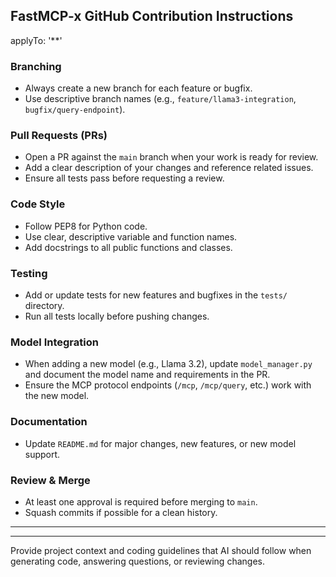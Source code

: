 ## FastMCP-x GitHub Contribution Instructions

applyTo: '**'

### Branching
- Always create a new branch for each feature or bugfix.
- Use descriptive branch names (e.g., `feature/llama3-integration`, `bugfix/query-endpoint`).

### Pull Requests (PRs)
- Open a PR against the `main` branch when your work is ready for review.
- Add a clear description of your changes and reference related issues.
- Ensure all tests pass before requesting a review.

### Code Style
- Follow PEP8 for Python code.
- Use clear, descriptive variable and function names.
- Add docstrings to all public functions and classes.

### Testing
- Add or update tests for new features and bugfixes in the `tests/` directory.
- Run all tests locally before pushing changes.

### Model Integration
- When adding a new model (e.g., Llama 3.2), update `model_manager.py` and document the model name and requirements in the PR.
- Ensure the MCP protocol endpoints (`/mcp`, `/mcp/query`, etc.) work with the new model.

### Documentation
- Update `README.md` for major changes, new features, or new model support.

### Review & Merge
- At least one approval is required before merging to `main`.
- Squash commits if possible for a clean history.
---

---
Provide project context and coding guidelines that AI should follow when generating code, answering questions, or reviewing changes.